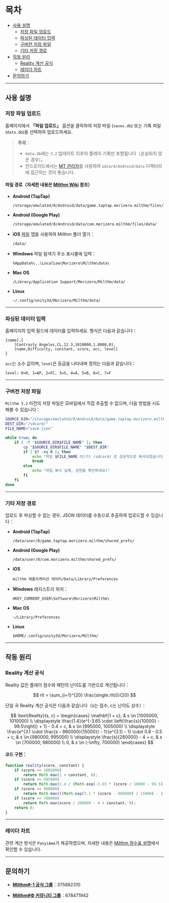 
# 목차

- [사용 설명](#사용-설명)
  - [저장 파일 업로드](#저장-파일-업로드)
  - [파싱된 데이터 입력](#파싱된-데이터-입력)
  - [구버전 저장 파일](#구버전-저장-파일)
  - [기타 저장 경로](#기타-저장-경로)
- [작동 원리](#작동-원리)
  - [Reality 계산 공식](#reality-계산-공식)
  - [레이더 차트](#레이더-차트)
- [문의하기](#문의하기)

---

## 사용 설명

### 저장 파일 업로드

홈페이지에서 **「파일 업로드」** 옵션을 클릭하여 저장 파일 (`saves.db`) 또는 기록 파일 (`data.db`)을 선택하여 업로드하세요.

> **주의**：
> - `data.db`에는 `3.2` 업데이트 이후의 플레이 기록만 포함됩니다（손실되지 않은 경우）。
> - 안드로이드에서는 [MT 관리자](https://mt2.cn/)를 사용하여 `sdcard/Android/data` 디렉터리에 접근하는 것이 좋습니다.

#### **파일 경로（자세한 내용은 [Milthm Wiki](https://milthm.fandom.com/wiki/Data_File) 참조）**

- **Android (TapTap)**
  ```text
  /storage/emulated/0/Android/data/game.taptap.morizero.milthm/files/data/
  ```
- **Android (Google Play)**
  ```text
  /storage/emulated/0/Android/data/com.morizero.milthm/files/data/
  ```
- **iOS**
  [파일](https://support.apple.com/ko-kr/102570) 앱을 사용하여 Milthm 폴더 열기：
  ```text
  /data/
  ```
- **Windows**
  파일 탐색기 주소 표시줄에 입력：
  ```text
  %AppData%\..\LocalLow\Morizero\Milthm\data\
  ```
- **Mac OS**
  ```text
  /Library/Application Support/Morizero/Milthm/data/
  ```
- **Linux**
  ```text
  ~/.config/unity3d/Morizero/Milthm/data/
  ```

---

### 파싱된 데이터 입력

홈페이지의 입력 필드에 데이터를 입력하세요. 형식은 다음과 같습니다：

```text
[name],{
    [Contrasty Angeles,CL,12.3,1010000,1.0000,0],
    [name,Difficulty, constant, score, acc, level]
}
```

`acc`는 소수 값이며, `level`은 등급을 나타내며 정의는 다음과 같습니다：

```text
level: 0=R, 1=AP, 2=FC, 3=S, 4=A, 5=B, 6=C, 7=F
```

---

### 구버전 저장 파일

`Milthm 3.2` 이전의 저장 파일은 모바일에서 직접 추출할 수 없으며, 다음 방법을 시도해볼 수 있습니다：

```sh
SOURCE_DIR="/storage/emulated/0/Android/data/game.taptap.morizero.milthm/files/"
DEST_DIR="/sdcard/"
FILE_NAME="save.json"

while true; do
    if [ -f "$SOURCE_DIR$FILE_NAME" ]; then
        cp "$SOURCE_DIR$FILE_NAME" "$DEST_DIR"
        if [ $? -eq 0 ]; then
            echo "파일 $FILE_NAME 이(가) /sdcard/ 로 성공적으로 복사되었습니다."
            break
        else
            echo "파일 복사 실패, 권한을 확인하세요!"
        fi
    fi
done
```

---

### 기타 저장 경로

업로드 후 파싱할 수 없는 경우, JSON 데이터를 수동으로 추출하여 업로드할 수 있습니다：

- **Android (TapTap)**
  ```text
  /data/user/0/game.taptap.morizero.milthm/shared_prefs/
  ```
- **Android (Google Play)**
  ```text
  /data/user/0/com.morizero.milthm/shared_prefs/
  ```
- **iOS**
  ```text
  milthm 애플리케이션 데이터/Data/Library/Preferences
  ```
- **Windows**
  레지스트리 위치：
  ```text
  HKEY_CURRENT_USER\Software\Morizero\Milthm\
  ```
- **Mac OS**
  ```text
  ~/Library/Preferences
  ```
- **Linux**
  ```text
  $HOME/.config/unity3d/Morizero/Milthm/
  ```

---

## 작동 원리

### Reality 계산 공식

Reality 값은 플레이 점수와 패턴의 난이도를 기반으로 계산됩니다：

$$
rlt = \sum_{i=1}^{20} \frac{single.rlt(i)}{20}
$$

단일 곡 Reality 계산 공식은 다음과 같습니다（s는 점수, c는 난이도 상수）：

$$
\text{Reality}(s, c) =
\begin{cases} 
\mathbf{1 + c}, & s \in [1005000, 1010000) \\
\displaystyle \frac{1.4}{e^{-3.65 \cdot \left(\frac{s}{10000} - 99.5\right)} + 1} - 0.4 + c, 
& s \in [995000, 1005000) \\
\displaystyle \frac{e^{3.1 \cdot \frac{s - 980000}{15000}} - 1}{e^{3.1} - 1} \cdot 0.8 - 0.5 + c, 
& s \in [980000, 995000) \\
\displaystyle \frac{s}{280000} - 4 + c, & s \in [700000, 980000) \\
0, & s \in (-\infty, 700000)
\end{cases}
$$

#### 코드 구현：
```js
function reality(score, constant) {
    if (score >= 1005000)
        return Math.max(1 + constant, 0);
    if (score >= 995000) 
        return Math.max(1.4 / (Math.exp(-3.65 * (score / 10000 - 99.5)) + 1) - 0.4 + constant, 0);
    if (score >= 980000) 
        return Math.max(((Math.exp(3.1 * (score - 980000) / 15000) - 1) / (Math.exp(3.1) - 1)) * 0.8 - 0.5 + constant, 0);
    if (score >= 700000) 
        return Math.max(score / 280000 - 4 + constant, 0);
    return 0;
}
```

---

### 레이더 차트

관련 계산 방식은 `PanyiAme`가 제공하였으며, 자세한 내용은 [Milthm 점수표 설명](https://wwp.lanzoup.com/iZ59A2j8nbpe)에서 확인할 수 있습니다.

---

## 문의하기

- **[Milthm#-1 공식 그룹](https://qm.qq.com/q/Utb6sNDvki)**：375882310

- **[Milthm#Φ 커뮤니티 그룹](https://qm.qq.com/q/fIErsKKz3a)**：678471942
